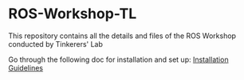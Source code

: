 # ROS-Workshop-TL
This repository contains all the details and files of the ROS Workshop conducted by Tinkerers' Lab

Go through the following doc for installation and set up: [Installation Guidelines](https://github.com/GauravViramgami/ROS-Workshop-TL/blob/main/docs/INSTALL.md)